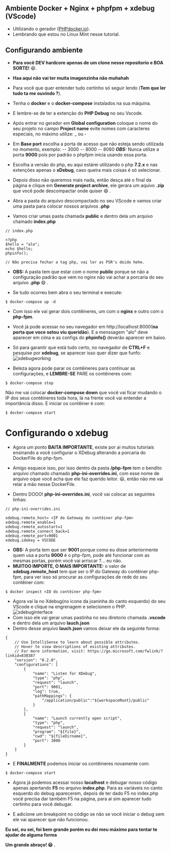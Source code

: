## Ambiente Docker + Nginx + phpfpm + xdebug (VScode)
- Utilizando o gerador (<a href="https://phpdocker.io">PHPdocker.io</a>).
- Lembrando que estou no Linux Mint nesse tutorial.

## Configurando ambiente
- <b>Para você DEV hardcore apenas de um clone nesse repositorio e BOA SORTE!</b> :smile:.
- <b>Haa aqui não vai ter muita imagenzinha não muhahah</b>

- Para você que quer entender tudo certinho só seguir lendo (<b>Tem que ler tudo ta me ouvindo ?</b>).

- Tenha o <b>docker</b> e o <b>docker-compose</b> instalados na sua máquina.
- E lembre-se de ter a extenção do <b>PHP Debug</b> no seu Vscode.
- Após entrar no gerador em <b>Global configuration</b> coloque o nome do seu projeto no campo <b>Project name</b> evite nomes com caracteres especiais, no máximo utilize: _ ou -
- Em <b>Base port</b> escolha a porta de acesso que não esteja sendo utilizada no momento, exemplo:
-- 3000
-- 8000
-- 8080
<b><i>OBS:</i></b> Nunca utilize a porta <b>9000</b> pois por padrão o phpfpm inicia usando essa porta.

- Escolha a versão do php, eu aqui estárei utilizando o php <b>7.2.x</b> e nas extenções apenas o <b>xDebug</b>, caso queira mais coisas é só selecionar.
- Depois disso não queremos mais nada, então desça até o final da página e clique em <b>Generate project archive</b>, ele gerara um aquivo <b>.zip</b> que você pode descompactar onde quiser :smile: .

- Abra a pasta do arquivo descompactado no seu VScode e vamos criar uma pasta para colocar nossos arquivos <b>.php</b>
- Vamos criar umas pasta chamada <b>public</b> e dentro dela um arquivo chamado <b>index.php</b>
```
// index.php

<?php
$hello = "alo";
echo $hello;
phpinfo();

// Não precisa fechar a tag php, vai ler as PSR's doido hehe.
```
- <b>OBS: </b> A pasta tem que estar com o nome <b>public</b> porque se não a configuração padrão que vem no nginx não vai achar a porcaria do seu arquivo <b>.php</b> :smile: .

- Se tudo ocorreu bem abra o seu terminal e execute:
```
$ docker-compose up -d
```
- Com isso ele vai gerar dois contêineres, um com o <b>nginx</b> e outro com o <b>php-fpm</b>.
- Você já pode acessar no seu navegador em <a>http://localhost:8000</a>(<b>na porta que voce setou viu queridão</b>). E a menssagem "alo" deve aparecer em cima e as configs do <b>phpinfo()</b> deverão aparecer em baixo.

- Só para garantir que está tudo certo, no navegador de <b>CTRL+F</b> e pesquise por <b>xdebug</b>, se aparecer isso quer dizer que funfo:
![xdebugworking](https://user-images.githubusercontent.com/31348487/69430353-2e914200-0d14-11ea-898e-936afa4dbd68.png)

- Beleza agora pode parar os contêineres para continuar as configurações, e <b>LEMBRE-SE</b> PARE os contêineres com:
```
$ docker-compose stop
```
Não me vai colocar <b>docker-compose down</b> que você vai ficar mudando o IP dos seus contêineres toda hora, lá na frente você vai entender a importância disso. E iniciar os contêiner é com:
```
$ docker-compose start
```

# Configurando o xdebug
- Agora um ponto <b>BAITA IMPORTANTE</b>, existe por ai muitos tutoriais ensinando a você configurar o XDebug alterando a porcaria do DockerFile do php-fpm.
- Amigo esquece isso, por isso dentro da pasta <b>/php-fpm</b> tem o bendito arquivo chamado chamado <b>php-ini-overrides.ini</b>, com esse nome de arquivo oque você acha que ele faz querido leitor. :smiley:, então não me vai relar a mão nesse DockerFile.

- Dentro DOOO! <b>php-ini-overrides.ini</b>, você vai colocar as seguintes linhas:
```
// php-ini-overrides.ini

xdebug.remote_host= <IP do Gateway do contêiner php-fpm>
xdebug.remote_enable=1
xdebug.remote_autostart=1
xdebug.remote_connect_back=1
xdebug.remote_port=9001
xdebug.idekey = VSCODE
``` 
- <b>OBS:</b> A porta tem que ser <b>9001</b> porque como eu disse anteriormente quem usa a porta <b>9000</b> é o php-fpm, pode até funcionar com as mesmas portas, porém você vai arriscar ?... eu não. 
- <b>MUITOO IMPORTE, O MAIS IMPORTANTE:</b> o valor de <b>xdebug.remote_host</b> tem que ser o IP do Gateway do contêiner php-fpm, para ver isso só procurar as configurações de rede do seu contêiner com:
```
$ docker inspect <ID do contêiner php-fpm>
```
- Agora vai la no Xdebug(no icone da joaninha do canto esquerdo) do seu VScode e clique na engrenagem e selecionem o PHP.
![xdebuginterface](https://user-images.githubusercontent.com/31348487/69432747-0b1cc600-0d19-11ea-8b7b-1f3c0f51f1a3.png)
- Com isso ele vai gerar umas pastinha no seu diretorio chamada <b>.vscode</b> e dentro dela um arquivo <b>lauch.json</b>
- Dentro desse arquivo  <b>lauch.json</b> vamos deixar ele da seguinte forma:
```
{
    // Use IntelliSense to learn about possible attributes.
    // Hover to view descriptions of existing attributes.
    // For more information, visit: https://go.microsoft.com/fwlink/?linkid=830387
    "version": "0.2.0",
    "configurations": [
        {
            "name": "Listen for XDebug",
            "type": "php",
            "request": "launch",
            "port": 9001,
            "log": true,
            "pathMappings": {
                "/application/public":"${workspaceRoot}/public"
            }
        },
        {
            "name": "Launch currently open script",
            "type": "php",
            "request": "launch",
            "program": "${file}",
            "cwd": "${fileDirname}",
            "port": 3000
        }
    ]
}
```
- E <b>FINALMENTE</b> podemos iniciar os contêineres novamente com:
```
$ docker-compose start
```
- Agora já podemos acessar nosso <b>localhost</b> e debugar nosso código apenas apertando <b>F5</b> no arquivo <b>index.php</b>. Para as variáveis no canto esquerdo do debug  aparecerem, depois de ter dado F5 no index.php você precisa dar também F5 na página, para ai sim aparecer tudo certinho para você debugar.

- E adicione um breakpoint no código se não se você iniciar o debug sem ele vai aparecer que não funcionou.


<b>Eu sei, eu sei, foi bem grande porém eu dei meu máximo para tentar te ajudar de alguma forma<b>

<b>Um grande abraço!</b> :smiley: .
